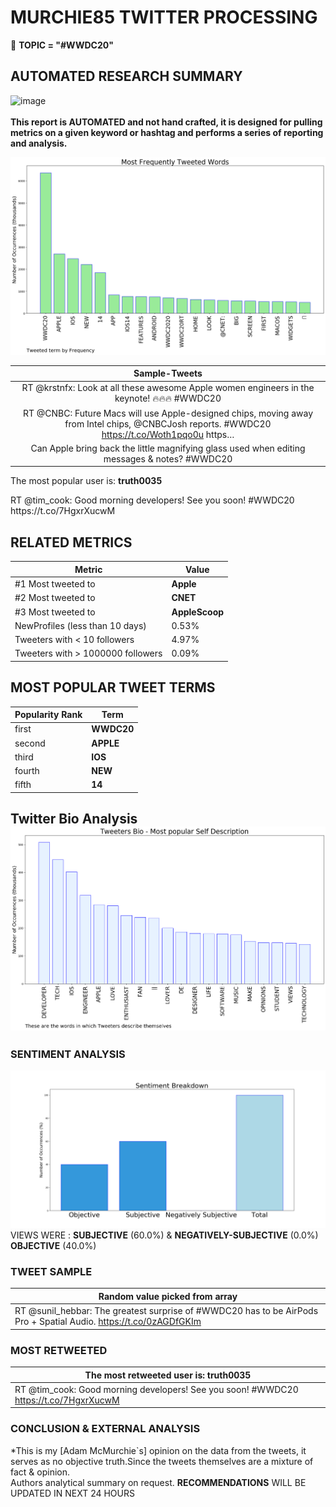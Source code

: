 # MURCHIE85 TWITTER PROCESSING 
&#x1F34E; **TOPIC = "#WWDC20"**

## AUTOMATED RESEARCH SUMMARY

![image](https://marketingplatform.google.com/about/static/images/gmp/analytics-smb-benefit.jpg)
<br></br>
<b> This report is AUTOMATED and not hand crafted, it is designed for pulling metrics on a given keyword or hashtag and performs a series of reporting and analysis.</b>



![image](TWEETS.png)



|                **Sample-Tweets**        |
| :-------------: |
| RT @krstnfx: Look at all these awesome Apple women engineers in the keynote! 🔥🔥🔥 #WWDC20 |
| RT @CNBC: Future Macs will use Apple-designed chips, moving away from Intel chips, @CNBCJosh reports. #WWDC20 https://t.co/Woth1pqo0u https… |
| Can Apple bring back the little magnifying glass used when editing messages &amp; notes? #WWDC20 |

The most popular user is: **truth0035**
<div class="alert alert-block alert-danger"> RT @tim_cook: Good morning developers! See you soon! #WWDC20 https://t.co/7HgxrXucwM</div>

## RELATED METRICS<br>
| Metric | Value |
| ------------- | ------------- |
| #1 Most tweeted to  | **Apple** |
| #2 Most tweeted to  | **CNET** |
| #3 Most tweeted to  | **AppleScoop** |
| NewProfiles (less than 10 days) | 0.53%  |
| Tweeters with < 10 followers  | 4.97%|
| Tweeters with > 1000000 followers  | 0.09%  |



## MOST POPULAR TWEET TERMS 


| Popularity Rank  | Term |
| ------------- | ------------- |
| first  | **WWDC20**  |
| second  | **APPLE**  |
| third  | **IOS** |
| fourth  | **NEW**  |
| fifth  | **14**  |


## Twitter Bio Analysis![image](BIO.png)
### SENTIMENT ANALYSIS
![image](sentiment.png)
VIEWS WERE : **SUBJECTIVE**  (60.0%) & **NEGATIVELY-SUBJECTIVE** (0.0%) **OBJECTIVE** (40.0%)

### TWEET SAMPLE 
| Random value picked from array |
| ------------- |
|RT @sunil_hebbar: The greatest surprise of #WWDC20 has to be AirPods Pro + Spatial Audio. https://t.co/0zAGDfGKIm |

### MOST RETWEETED 

| The most retweeted user is: **truth0035**  |
| ------------- |
| RT @tim_cook: Good morning developers! See you soon! #WWDC20 https://t.co/7HgxrXucwM |

### CONCLUSION & EXTERNAL ANALYSIS

*This is my [Adam McMurchie`s] opinion on the data from the tweets, it serves as no objective truth.Since the tweets themselves are a mixture of fact & opinion.<br>
Authors analytical summary on request.
**RECOMMENDATIONS** WILL BE UPDATED IN NEXT  24 HOURS <br>